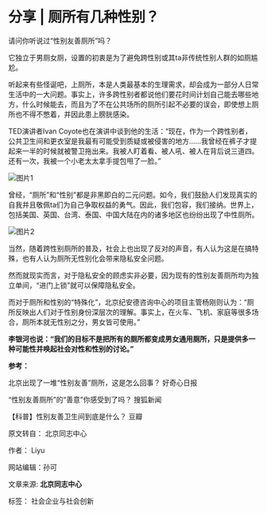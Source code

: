# 分享 | 厕所有几种性别？

请问你听说过“性别友善厕所”吗？

它独立于男厕女厕，设置的初衷是为了避免跨性别或其ta非传统性别人群的如厕尴尬。

听起来有些怪诞吧，上厕所，本是人类最基本的生理需求，却会成为一部分人日常生活中的一大问题。事实上，许多跨性别者都说他们要花时间计划自己能去哪些地方，什么时候能去，而且为了不在公共场所的厕所引起不必要的误会，即使想上厕所也不得不憋着，并因此患上膀胱感染。

TED演讲者Ivan Coyote也在演讲中谈到他的生活：“现在，作为一个跨性别者，公共卫生间和更衣室是我最有可能受到质疑或被侵害的地方……我曾经在裤子才提起来一半的时候就被警卫拖出来。我被人盯着看、被人吼、被人在背后说三道四。还有一次，我被一个小老太太拿手提包甩了一脸。”

![图片1](//sce3a3b6c0d5pq-sb-qn.qiqiuyun.net/files/default/2018/07-26/114251bafbe8444490.jpg)

曾经，“厕所”和“性别”都是非黑即白的二元问题。如今，我们鼓励人们发现真实的自我并且敬佩ta们为自己争取权益的勇气。因此，我们包容，我们接纳。世界上，包括美国、英国、台湾、泰国、中国大陆在内的诸多地区也纷纷出现了中性厕所。

![图片2](//sce3a3b6c0d5pq-sb-qn.qiqiuyun.net/files/default/2018/07-26/1142146c8f3d469432.jpg)

当然，随着跨性别厕所的普及，社会上也出现了反对的声音，有人认为这是在搞特殊，也有人认为厕所无性别化会带来隐私安全问题。

然而就现实而言，对于隐私安全的顾虑实非必要，因为现有的性别友善厕所均为独立单间，“进门上锁”就可以保障隐私安全。

而对于厕所和性别的“特殊化”，北京纪安德咨询中心的项目主管杨刚则认为：“厕所反映出人们对于性别身份深层次的理解。事实上，在火车、飞机、家庭等很多场合，厕所本就无性别之分，男女皆可使用。”

**李银河也说：“我们的目标不是把所有的厕所都变成男女通用厕所，只是提供多一种可能性并唤起社会对性和性别的讨论。”**

**参考：**

北京出现了一堆“性别友善”厕所，这是怎么回事？ 好奇心日报

“性别友善厕所”的“善意”你感受到了吗？ 搜狐新闻

【科普】性别友善卫生间到底是什么？ 豆瓣

原文转自： 北京同志中心

作者： Liyu

网站编辑：孙可

文章来源: **北京同志中心**

标签： 社会企业与社会创新